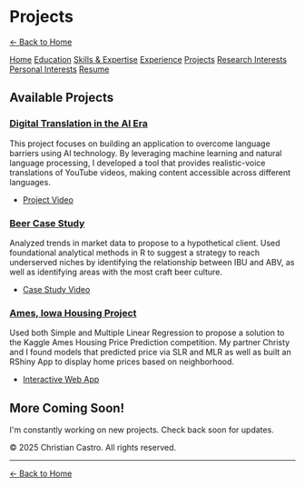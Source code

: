# Projects

[← Back to Home](https://cdcastr0.github.io)

<div class="navigation-links">
  <a href="https://cdcastr0.github.io/">Home</a>
  <a href="https://cdcastr0.github.io/education">Education</a>
  <a href="https://cdcastr0.github.io/skills">Skills & Expertise</a>
  <a href="https://cdcastr0.github.io/experience">Experience</a>
  <a href="https://cdcastr0.github.io/projects">Projects</a>
  <a href="https://cdcastr0.github.io/research">Research Interests</a>
  <a href="https://cdcastr0.github.io/interests">Personal Interests</a>
  <a href="https://cdcastr0.github.io/resume">Resume</a>
</div>

## Available Projects

### [Digital Translation in the AI Era](https://cdcastr0.github.io/projects/Digital_Translation)
This project focuses on building an application to overcome language barriers using AI technology. By leveraging machine learning and natural language processing, I developed a tool that provides realistic-voice translations of YouTube videos, making content accessible across different languages.
- [Project Video](https://youtu.be/h0SNS2tNr74)

### [Beer Case Study](https://cdcastr0.github.io/projects/Beers_Case_Study)
Analyzed trends in market data to propose to a hypothetical client. Used foundational analytical methods in R to suggest a strategy to reach underserved niches by identifying the relationship between IBU and ABV, as well as identifying areas with the most craft beer culture.
- [Case Study Video](https://youtu.be/M1ZI4eY9dM0)

### [Ames, Iowa Housing Project](https://cdcastr0.github.io/projects/Ames_Housing_Price_Prediction)
Used both Simple and Multiple Linear Regression to propose a solution to the Kaggle Ames Housing Price Prediction competition. My partner Christy and I found models that predicted price via SLR and MLR as well as built an RShiny App to display home prices based on neighborhood.
- [Interactive Web App](https://cdcastr0.shinyapps.io/Ames_Housing_Project/)

## More Coming Soon!

I'm constantly working on new projects. Check back soon for updates.

<footer class="site-footer">
  <p>&copy; 2025 Christian Castro. All rights reserved.</p>
</footer>

---

[← Back to Home](https://cdcastr0.github.io) 